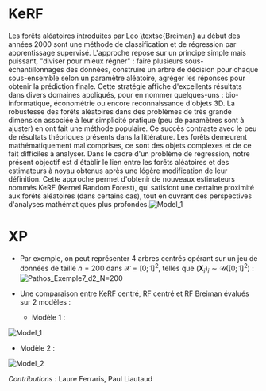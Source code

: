 # KeRF

Les forêts aléatoires introduites par Leo \textsc{Breiman} au début des années 2000 sont une méthode de classification et de régression par apprentissage supervisé. L'approche repose sur un principe simple mais puissant, "diviser pour mieux régner" : faire plusieurs sous-échantillonnages des données, construire un arbre de décision pour chaque sous-ensemble selon un paramètre aléatoire, agréger les réponses pour obtenir la prédiction finale. Cette stratégie affiche d'excellents résultats dans divers domaines appliqués, pour en nommer quelques-uns : bio-informatique, économétrie ou encore reconnaissance d'objets $3$D. La robustesse des forêts aléatoires dans des problèmes de très grande dimension associée à leur simplicité pratique (peu de paramètres sont à ajuster) en ont fait une méthode populaire. Ce succès contraste avec le peu de résultats théoriques présents dans la littérature. Les forêts demeurent mathématiquement mal comprises, ce sont des objets complexes et de ce fait difficiles à analyser. Dans le cadre d'un problème de régression, notre présent objectif est d'établir le lien entre les forêts aléatoires et des estimateurs à noyau obtenus après une légère modification de leur définition. Cette approche permet d'obtenir de nouveaux estimateurs nommés KeRF (Kernel Random Forest), qui satisfont une certaine proximité aux forêts aléatoires (dans certains cas), tout en ouvrant des perspectives d'analyses mathématiques plus profondes.![Model_1](https://user-images.githubusercontent.com/90805180/148874237-a5df4779-b5b9-4796-a8f2-49af1fe1de0f.png)


# XP

 - Par exemple, on peut représenter 4 arbres centrés opérant sur un jeu de données de taille $n=200$ dans $\mathcal{X}=[0;1]^2$, telles que $(\mathbf{X}_i)_i \sim \mathcal{U}([0;1]^2)$ :
![Pathos_Exemple7_d2_N=200](https://user-images.githubusercontent.com/90805180/148701851-b73ff73e-f9a6-4506-87fb-c3e3bc601437.jpg)

- Une comparaison entre KeRF centré, RF centré et RF Breiman évalués sur 2 modèles :
  * Modèle 1 : 

![Model_1](https://user-images.githubusercontent.com/90805180/148874520-db460974-2755-4dd3-b5ea-8a3481c17612.png)

  * Modèle 2 :

![Model_2](https://user-images.githubusercontent.com/90805180/148874523-a6fd1e6f-d77e-44df-99a3-a686590ea218.png)


*Contributions :* Laure Ferraris, Paul Liautaud
